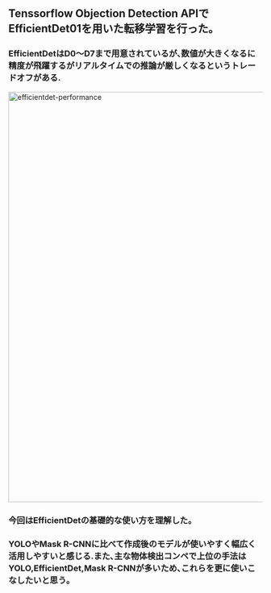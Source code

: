 ## Tenssorflow Objection Detection APIでEfficientDet01を用いた転移学習を行った｡
### EfficientDetはD0〜D7まで用意されているが､数値が大きくなるに精度が飛躍するがリアルタイムでの推論が厳しくなるというトレードオフがある.
<img width="815" alt="efficientdet-performance" src="https://user-images.githubusercontent.com/61785070/148692590-89ef5237-141f-4257-8c09-5792c57fb271.png">

### 今回はEfficientDetの基礎的な使い方を理解した｡
### YOLOやMask R-CNNに比べて作成後のモデルが使いやすく幅広く活用しやすいと感じる.また､主な物体検出コンペで上位の手法はYOLO,EfficientDet,Mask R-CNNが多いため､これらを更に使いこなしたいと思う｡
